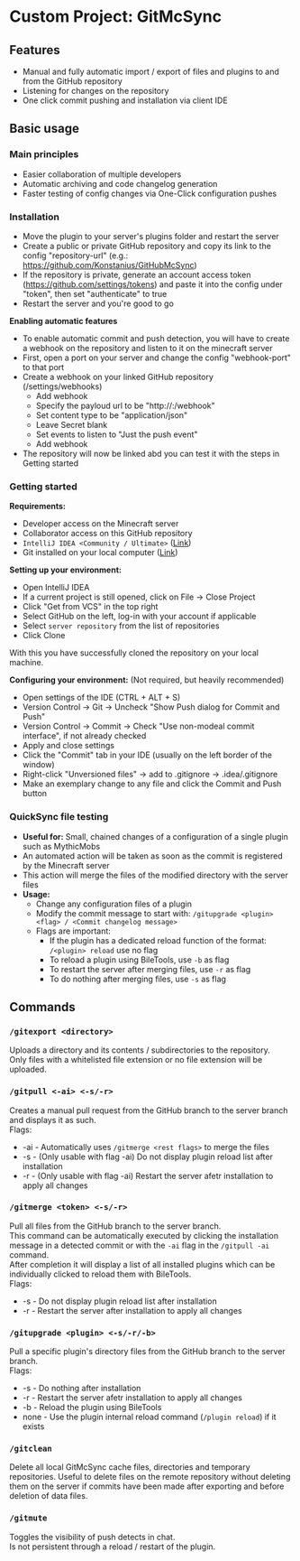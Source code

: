 # Custom Project: GitMcSync

## Features

- Manual and fully automatic import / export of files and plugins to and from the GitHub repository
- Listening for changes on the repository
- One click commit pushing and installation via client IDE

## Basic usage

### Main principles
- Easier collaboration of multiple developers
- Automatic archiving and code changelog generation
- Faster testing of config changes via One-Click configuration pushes

### Installation
- Move the plugin to your server's plugins folder and restart the server
- Create a public or private GitHub repository and copy its link to the config "repository-url" (e.g.: https://github.com/Konstanius/GitHubMcSync)
- If the repository is private, generate an account access token (https://github.com/settings/tokens) and paste it into the config under "token", then set "authenticate" to true
- Restart the server and you're good to go

**Enabling automatic features**
- To enable automatic commit and push detection, you will have to create a webhook on the repository and listen to it on the minecraft server
- First, open a port on your server and change the config "webhook-port" to that port
- Create a webhook on your linked GitHub repository (/settings/webhooks) 
  - Add webhook 
  - Specify the payloud url to be "http://<your server ip>:<your webhook port>/webhook"
  - Set content type to be "application/json"
  - Leave Secret blank
  - Set events to listen to "Just the push event"
  - Add webhook
- The repository will now be linked abd you can test it with the steps in Getting started

### Getting started

**Requirements:**
- Developer access on the Minecraft server
- Collaborator access on this GitHub repository
- `IntelliJ IDEA <Community / Ultimate>` ([Link](https://www.jetbrains.com/idea/download/download-thanks.html?platform=windows&code=IIC))
- Git installed on your local computer ([Link](https://github.com/git-for-windows/git/releases/download/v2.35.0.windows.1/Git-2.35.0-64-bit.exe))

**Setting up your environment:**
- Open IntelliJ IDEA
- If a current project is still opened, click on File -> Close Project
- Click "Get from VCS" in the top right
- Select GitHub on the left, log-in with your account if applicable
- Select `server repository` from the list of repositories
- Click Clone

With this you have successfully cloned the repository on your local machine.

**Configuring your environment:** (Not required, but heavily recommended)
- Open settings of the IDE (CTRL + ALT + S)
- Version Control -> Git -> Uncheck "Show Push dialog for Commit and Push"
- Version Control -> Commit -> Check "Use non-modeal commit interface", if not already checked
- Apply and close settings
- Click the "Commit" tab in your IDE (usually on the left border of the window)
- Right-click "Unversioned files" -> add to .gitignore -> .idea/.gitignore
- Make an exemplary change to any file and click the Commit and Push button

### QuickSync file testing
- **Useful for:** Small, chained changes of a configuration of a single plugin such as MythicMobs
- An automated action will be taken as soon as the commit is registered by the Minecraft server
- This action will merge the files of the modified directory with the server files
- **Usage:**
  - Change any configuration files of a plugin
  - Modify the commit message to start with: `/gitupgrade <plugin> <flag> / <Commit changelog message>`
  - Flags are important:
    - If the plugin has a dedicated reload function of the format: `/<plugin> reload` use no flag
    - To reload a plugin using BileTools, use `-b` as flag
    - To restart the server after merging files, use `-r` as flag
    - To do nothing after merging files, use `-s` as flag

## Commands

### `/gitexport <directory>`
Uploads a directory and its contents / subdirectories to the repository.  
Only files with a whitelisted file extension or no file extension will be uploaded.

### `/gitpull <-ai> <-s/-r>`
Creates a manual pull request from the GitHub branch to the server branch and displays it as such.  
Flags:
- -ai - Automatically uses `/gitmerge <rest flags>` to merge the files
- -s - (Only usable with flag -ai) Do not display plugin reload list after installation
- -r - (Only usable with flag -ai) Restart the server afetr installation to apply all changes

### `/gitmerge <token> <-s/-r>`
Pull all files from the GitHub branch to the server branch.  
This command can be automatically executed by clicking the installation message in a detected commit or with the `-ai` flag in the `/gitpull -ai` command.  
After completion it will display a list of all installed plugins which can be individually clicked to reload them with BileTools.  
Flags:
- -s - Do not display plugin reload list after installation
- -r - Restart the server after installation to apply all changes

### `/gitupgrade <plugin> <-s/-r/-b>`
Pull a specific plugin's directory files from the GitHub branch to the server branch.  
Flags:
- -s - Do nothing after installation
- -r - Restart the server afetr installation to apply all changes
- -b - Reload the plugin using BileTools
- none - Use the plugin internal reload command (`/plugin reload`) if it exists

### `/gitclean`
Delete all local GitMcSync cache files, directories and temporary repositories.
Useful to delete files on the remote repository without deleting them on the server if commits have been made after exporting and before deletion of data files.

### `/gitmute`
Toggles the visibility of push detects in chat.  
Is not persistent through a reload / restart of the plugin.
